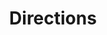 ---
title: Directions
layout: redirect
destination: /directions/
eleventyNavigation:
  key: map-directions-redirect
  title: Directions
  parent: map
  order: 1
---